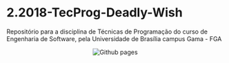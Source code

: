 # 2.2018-TecProg-Deadly-Wish
Repositório para a disciplina de Técnicas de Programação do curso de Engenharia de Software, pela Universidade de Brasília campus Gama - FGA

<p align="center">
<img src="assets/images/frame.png"alt="Github pages">
</p>
